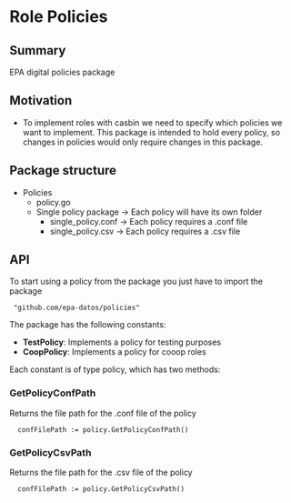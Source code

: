 # Role Policies

## Summary
EPA digital policies package

## Motivation
* To implement roles with casbin we need to specify which policies we want to implement. This package is intended to hold every policy, so changes in policies 
would only require changes in this package.

## Package structure
+ Policies 
  + policy.go
  + Single policy package -> Each policy will have its own folder
    + single_policy.conf  -> Each policy requires a .conf file
    + single_policy.csv   -> Each policy requires a .csv file
  
## API
To start using a policy from the package you just have to import the package

```golang
 "github.com/epa-datos/policies"

```
The package has the following constants:
- **TestPolicy**: Implements a policy for testing purposes
- **CoopPolicy**: Implements a policy for cooop roles

Each constant is of type policy, which has two methods:   
### GetPolicyConfPath ###
Returns the file path for the .conf file of the policy
```golang
  confFilePath := policy.GetPolicyConfPath() 
```
### GetPolicyCsvPath ###   
Returns the file path for the .csv file of the policy
```golang
  confFilePath := policy.GetPolicyCsvPath() 
```
